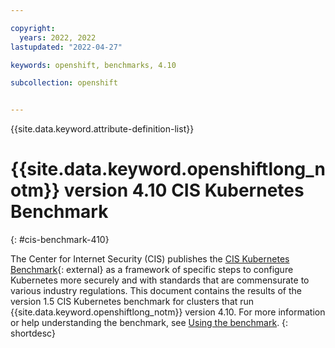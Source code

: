 ```yaml
---

copyright: 
  years: 2022, 2022
lastupdated: "2022-04-27"

keywords: openshift, benchmarks, 4.10

subcollection: openshift


---
```


{{site.data.keyword.attribute-definition-list}}

# {{site.data.keyword.openshiftlong_notm}} version 4.10 CIS Kubernetes Benchmark
{: #cis-benchmark-410}

The Center for Internet Security (CIS) publishes the [CIS Kubernetes Benchmark](https://www.cisecurity.org/benchmark/kubernetes/){: external} as a framework of specific steps to configure Kubernetes more securely and with standards that are commensurate to various industry regulations. This document contains the results of the version 1.5 CIS Kubernetes benchmark for clusters that run {{site.data.keyword.openshiftlong_notm}} version 4.10. For more information or help understanding the benchmark, see [Using the benchmark](/docs/containers?topic=containers-cis-benchmark).
{: shortdesc}
